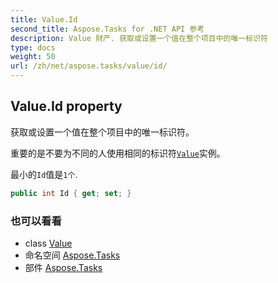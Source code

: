 ```yaml
---
title: Value.Id
second_title: Aspose.Tasks for .NET API 参考
description: Value 财产. 获取或设置一个值在整个项目中的唯一标识符
type: docs
weight: 50
url: /zh/net/aspose.tasks/value/id/
---
```

## Value.Id property

获取或设置一个值在整个项目中的唯一标识符。

重要的是不要为不同的人使用相同的标识符[`Value`](../)实例。

最小的`Id`值是`1个`.

```csharp
public int Id { get; set; }
```

### 也可以看看

* class [Value](../)
* 命名空间 [Aspose.Tasks](../../value/)
* 部件 [Aspose.Tasks](../../../)


